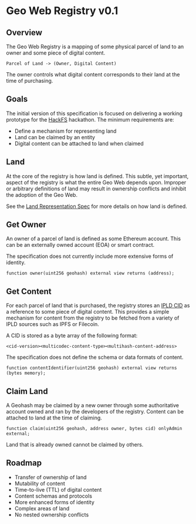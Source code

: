 # Geo Web Registry v0.1

## Overview

The Geo Web Registry is a mapping of some physical parcel of land to an owner and some piece of digital content.

```
Parcel of Land -> (Owner, Digital Content)
```

The owner controls what digital content corresponds to their land at the time of purchasing.

## Goals

The initial version of this specification is focused on delivering a working prototype for the [HackFS](https://hackfs.com) hackathon. The minimum requirements are:

- Define a mechanism for representing land
- Land can be claimed by an entity
- Digital content can be attached to land when claimed

## Land

At the core of the registry is how land is defined. This subtle, yet important, aspect of the registry is what the entire Geo Web depends upon. Improper or arbitrary definitions of land may result in ownership conflicts and inhibit the adoption of the Geo Web.

See the [Land Representation Spec](land-representation.md) for more details on how land is defined.

## Get Owner

An owner of a parcel of land is defined as some Ethereum account. This can be an externally owned account (EOA) or smart contract.

The specification does not currently include more extensive forms of identity.

```
function owner(uint256 geohash) external view returns (address);
```

## Get Content

For each parcel of land that is purchased, the registry stores an [IPLD CID](https://github.com/ipld/specs/blob/master/block-layer/CID.md) as a reference to some piece of digital content. This provides a simple mechanism for content from the registry to be fetched from a variety of IPLD sources such as IPFS or Filecoin.

A CID is stored as a byte array of the following format:

```
<cid-version><multicodec-content-type><multihash-content-address>
```

The specification does not define the schema or data formats of content.

```
function contentIdentifier(uint256 geohash) external view returns (bytes memory);
```

## Claim Land

A Geohash may be claimed by a new owner through some authoritative account owned and ran by the developers of the registry. Content can be attached to land at the time of claiming.

```
function claim(uint256 geohash, address owner, bytes cid) onlyAdmin external;
```

Land that is already owned cannot be claimed by others.

## Roadmap

- Transfer of ownership of land
- Mutability of content
- Time-to-live (TTL) of digital content
- Content schemas and protocols
- More enhanced forms of identity
- Complex areas of land
- No nested ownership conflicts
